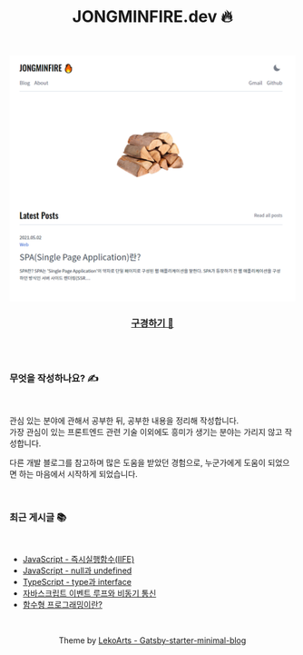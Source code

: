 <div align="center">

# JONGMINFIRE.dev 🔥
 
<br/>

![mainpage](mainpage.png)

### [구경하기 👀](https://jongminfire.dev)

<br/>

</div>

<br/>

### 무엇을 작성하나요? ✍️

<br/>

관심 있는 분야에 관해서 공부한 뒤, 공부한 내용을 정리해 작성합니다. <br/>
가장 관심이 있는 프론트엔드 관련 기술 이외에도 흥미가 생기는 분야는 가리지 않고 작성합니다. <br/>

다른 개발 블로그를 참고하며 많은 도움을 받았던 경험으로, 누군가에게 도움이 되었으면 하는 마음에서 시작하게 되었습니다.

<br/>

### 최근 게시글 📚

<br/>

<!-- BLOG-POST-LIST:START -->
- [JavaScript - 즉시실행함수&lpar;IIFE&rpar;](https://jongminfire.dev/java-script-즉시실행함수-iife)
- [JavaScript - null과 undefined](https://jongminfire.dev/java-script-null과-undefined)
- [TypeScript - type과 interface](https://jongminfire.dev/type-script-type과-interface)
- [자바스크립트 이벤트 루프와 비동기 통신](https://jongminfire.dev/자바스크립트-이벤트-루프와-비동기-통신)
- [함수형 프로그래밍이란?](https://jongminfire.dev/함수형-프로그래밍이란)
<!-- BLOG-POST-LIST:END -->

<br/>

<div align="center">

Theme by [LekoArts - Gatsby-starter-minimal-blog](https://github.com/LekoArts/gatsby-starter-minimal-blog)

</div>
